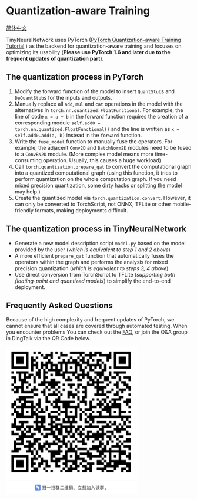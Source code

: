 # Quantization-aware Training
[简体中文](README_zh-CN.md)

TinyNeuralNetwork uses PyTorch ([PyTorch Quantization-aware Training Tutorial](https://pytorch.org/tutorials/advanced/static_quantization_tutorial.html#quantization-aware-training) )
as the backend for quantization-aware training and focuses on optimizing its usability (**Please use PyTorch 1.6 and later due to the frequent updates of quantization part**).

## The quantization process in PyTorch
1. Modify the forward function of the model to insert `QuantStub`s and `DeQuantStub`s for the inputs and outputs.
2. Manually replace all `add`, `mul` and `cat` operations in the model with the alternatives in `torch.nn.quantized.FloatFunctional`. For example, the line of code `x = a + b` in the forward function requires the creation of a corresponding module `self.add0 = torch.nn.quantized.FloatFunctional()` and the line is written as `x = self.add0.add(a, b)` instead in the `forward` function.
3. Write the `fuse_model` function to manually fuse the operators. For example, the adjacent `Conv2D` and `BatchNorm2D` modules need to be fused to a `ConvBN2D` module. 
(More complex model means more time-consuming operation. Usually, this causes a huge workload)
4. Call `torch.quantization.prepare_qat` to convert the computational graph into a quantized computational graph (using this function, it tries to perform quantization on the whole computation graph. If you need mixed precision quantization, some dirty hacks or splitting the model may help.)
5. Create the quantized model via `torch.quantization.convert`. However, it can only be converted to TorchScript, not ONNX, TFLite or other mobile-friendly formats, making deployments difficult.


## The quantization process in TinyNeuralNetwork
+ Generate a new model description script `model.py` based on the model provided by the user (*which is equivalent to step 1 and 2 above*)
+ A more efficient `prepare_qat` function that automatically fuses the operators within the graph and performs the analysis for mixed precision quantization (*which is equivalent to steps 3, 4 above*)
+ Use direct conversion from TorchScript to TFLite (*supporting both floating-point and quantized models*) to simplify the end-to-end deployment.

## Frequently Asked Questions

Because of the high complexity and frequent updates of PyTorch, we cannot ensure that all cases are covered through automated testing. When you encounter problems
You can check out the [FAQ](../../docs/FAQ.md), or join the Q&A group in DingTalk via the QR Code below.

![img.png](../../docs/qa.png)
